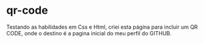 # qr-code
 Testando as habilidades em Css e Html, criei esta página para incluir um QR CODE, onde o destino é a pagina inicial do meu perfil do GITHUB.
